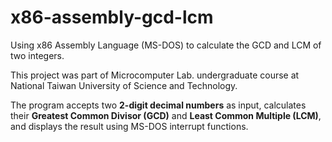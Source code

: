 # x86-assembly-gcd-lcm
Using x86 Assembly Language (MS-DOS) to calculate the GCD and LCM of two integers.

This project was part of Microcomputer Lab. undergraduate course at National Taiwan University of Science and Technology.

The program accepts two **2-digit decimal numbers** as input, calculates their **Greatest Common Divisor (GCD)** and **Least Common Multiple (LCM)**, and displays the result using MS-DOS interrupt functions.


